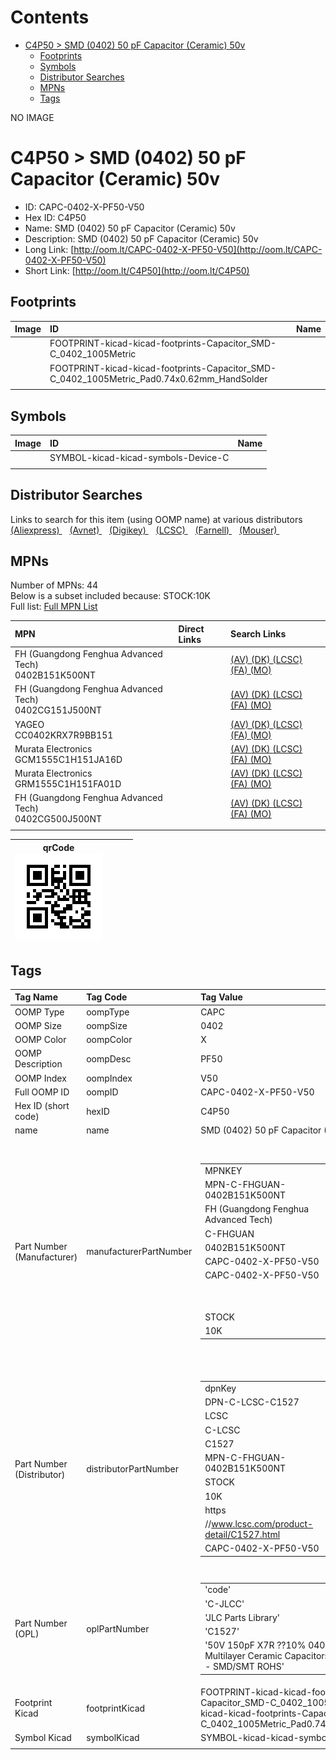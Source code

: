 



Contents
========

* [C4P50 > SMD (0402) 50 pF Capacitor (Ceramic) 50v](#c4p50--smd-0402-50-pf-capacitor-ceramic-50v)
	* [Footprints](#footprints)
	* [Symbols](#symbols)
	* [Distributor Searches](#distributor-searches)
	* [MPNs](#mpns)
	* [Tags](#tags)
  
NO IMAGE  
# C4P50 > SMD (0402) 50 pF Capacitor (Ceramic) 50v

- ID: CAPC-0402-X-PF50-V50
- Hex ID: C4P50
- Name: SMD (0402) 50 pF Capacitor (Ceramic) 50v
- Description: SMD (0402) 50 pF Capacitor (Ceramic) 50v
- Long Link: [http://oom.lt/CAPC-0402-X-PF50-V50](http://oom.lt/CAPC-0402-X-PF50-V50)
- Short Link: [http://oom.lt/C4P50](http://oom.lt/C4P50)

## Footprints
  

|Image|ID|Name|
| :--- | :--- | :--- |
||FOOTPRINT-kicad-kicad-footprints-Capacitor_SMD-C_0402_1005Metric||
||FOOTPRINT-kicad-kicad-footprints-Capacitor_SMD-C_0402_1005Metric_Pad0.74x0.62mm_HandSolder||
||||

## Symbols
  

|Image|ID|Name|
| :--- | :--- | :--- |
|![]()|SYMBOL-kicad-kicad-symbols-Device-C||
||||

## Distributor Searches
  
Links to search for this item (using OOMP name) at various distributors  
[(Aliexpress) ](https://www.aliexpress.com/wholesale?SearchText=1117SMD+0402+50+pF+Capacitor+Ceramic+50v)&nbsp;&nbsp;&nbsp;[(Avnet) ](https://www.avnet.com/shop/us/search/SMD+0402+50+pF+Capacitor+Ceramic+50v)&nbsp;&nbsp;&nbsp;[(Digikey) ](https://www.digikey.co.uk/en/products/result?s=SMD+0402+50+pF+Capacitor+Ceramic+50v)&nbsp;&nbsp;&nbsp;[(LCSC) ](https://www.lcsc.com/search?q=SMD+0402+50+pF+Capacitor+Ceramic+50v)&nbsp;&nbsp;&nbsp;[(Farnell) ](https://uk.farnell.com/search?st=SMD+0402+50+pF+Capacitor+Ceramic+50v)&nbsp;&nbsp;&nbsp;[(Mouser) ](https://www.mouser.com/c/?q=SMD+0402+50+pF+Capacitor+Ceramic+50v)&nbsp;&nbsp;&nbsp;
## MPNs
  
Number of MPNs: 44<br>Below is a subset included because: STOCK:10K <br>Full list: [Full MPN List](MPNLIST.md)  

|MPN|Direct Links|Search Links|
| :--- | :--- | :--- |
|FH (Guangdong Fenghua Advanced Tech)<br>0402B151K500NT||[(AV) ](https://www.avnet.com/shop/us/search/0402B151K500NT)[(DK) ](https://www.digikey.co.uk/products/en?keywords=0402B151K500NT)[(LCSC) ](https://www.lcsc.com/search?q=0402B151K500NT)[(FA) ](https://uk.farnell.com/search?st=0402B151K500NT)[(MO) ](https://www.mouser.com/c/?q=0402B151K500NT)|
|FH (Guangdong Fenghua Advanced Tech)<br>0402CG151J500NT||[(AV) ](https://www.avnet.com/shop/us/search/0402CG151J500NT)[(DK) ](https://www.digikey.co.uk/products/en?keywords=0402CG151J500NT)[(LCSC) ](https://www.lcsc.com/search?q=0402CG151J500NT)[(FA) ](https://uk.farnell.com/search?st=0402CG151J500NT)[(MO) ](https://www.mouser.com/c/?q=0402CG151J500NT)|
|YAGEO<br>CC0402KRX7R9BB151||[(AV) ](https://www.avnet.com/shop/us/search/CC0402KRX7R9BB151)[(DK) ](https://www.digikey.co.uk/products/en?keywords=CC0402KRX7R9BB151)[(LCSC) ](https://www.lcsc.com/search?q=CC0402KRX7R9BB151)[(FA) ](https://uk.farnell.com/search?st=CC0402KRX7R9BB151)[(MO) ](https://www.mouser.com/c/?q=CC0402KRX7R9BB151)|
|Murata Electronics<br>GCM1555C1H151JA16D||[(AV) ](https://www.avnet.com/shop/us/search/GCM1555C1H151JA16D)[(DK) ](https://www.digikey.co.uk/products/en?keywords=GCM1555C1H151JA16D)[(LCSC) ](https://www.lcsc.com/search?q=GCM1555C1H151JA16D)[(FA) ](https://uk.farnell.com/search?st=GCM1555C1H151JA16D)[(MO) ](https://www.mouser.com/c/?q=GCM1555C1H151JA16D)|
|Murata Electronics<br>GRM1555C1H151FA01D||[(AV) ](https://www.avnet.com/shop/us/search/GRM1555C1H151FA01D)[(DK) ](https://www.digikey.co.uk/products/en?keywords=GRM1555C1H151FA01D)[(LCSC) ](https://www.lcsc.com/search?q=GRM1555C1H151FA01D)[(FA) ](https://uk.farnell.com/search?st=GRM1555C1H151FA01D)[(MO) ](https://www.mouser.com/c/?q=GRM1555C1H151FA01D)|
|FH (Guangdong Fenghua Advanced Tech)<br>0402CG500J500NT||[(AV) ](https://www.avnet.com/shop/us/search/0402CG500J500NT)[(DK) ](https://www.digikey.co.uk/products/en?keywords=0402CG500J500NT)[(LCSC) ](https://www.lcsc.com/search?q=0402CG500J500NT)[(FA) ](https://uk.farnell.com/search?st=0402CG500J500NT)[(MO) ](https://www.mouser.com/c/?q=0402CG500J500NT)|
||||
  

|qrCode<br>[![](https://raw.githubusercontent.com/oomlout/oomlout_OOMP_parts_V2/main/CAPC/0402/X/PF50/V50/qrCode_140.png)](https://github.com/oomlout/oomlout_OOMP_parts_V2/tree/main/CAPC/0402/X/PF50/V50/qrCode.png)||||
| :---: | :---: | :---: | :---: |

## Tags
  

|Tag Name|Tag Code|Tag Value|
| :--- | :--- | :--- |
|OOMP Type|oompType|CAPC|
|OOMP Size|oompSize|0402|
|OOMP Color|oompColor|X|
|OOMP Description|oompDesc|PF50|
|OOMP Index|oompIndex|V50|
|Full OOMP ID|oompID|CAPC-0402-X-PF50-V50|
|Hex ID (short code)|hexID|C4P50|
|name|name|SMD (0402) 50 pF Capacitor (Ceramic) 50v|
|Part Number (Manufacturer)|manufacturerPartNumber|<table><tr><td>MPNKEY</td></tr><tr><td> MPN-C-FHGUAN-0402B151K500NT</td><td> MANUFACTURER</td></tr><tr><td> FH (Guangdong Fenghua Advanced Tech)</td><td> MANUCODE</td></tr><tr><td> C-FHGUAN</td><td> MPN</td></tr><tr><td> 0402B151K500NT</td><td> OOMPIDPARTIAL</td></tr><tr><td> CAPC-0402-X-PF50-V50</td><td> OOMPID</td></tr><tr><td> CAPC-0402-X-PF50-V50</td><td> LINK</td></tr><tr><td> </td><td> DESCRIPTION</td></tr><tr><td> </td><td> TAGS</td></tr><tr><td> STOCK</td></tr><tr><td>10K</td></tr></table></td><td> <table><tr><td>MPNKEY</td></tr><tr><td> MPN-C-FHGUAN-0402CG151J500NT</td><td> MANUFACTURER</td></tr><tr><td> FH (Guangdong Fenghua Advanced Tech)</td><td> MANUCODE</td></tr><tr><td> C-FHGUAN</td><td> MPN</td></tr><tr><td> 0402CG151J500NT</td><td> OOMPIDPARTIAL</td></tr><tr><td> CAPC-0402-X-PF50-V50</td><td> OOMPID</td></tr><tr><td> CAPC-0402-X-PF50-V50</td><td> LINK</td></tr><tr><td> </td><td> DESCRIPTION</td></tr><tr><td> </td><td> TAGS</td></tr><tr><td> STOCK</td></tr><tr><td>10K</td></tr></table></td><td> <table><tr><td>MPNKEY</td></tr><tr><td> MPN-C-MURATA-GRM1555C1H151JA01D</td><td> MANUFACTURER</td></tr><tr><td> Murata Electronics</td><td> MANUCODE</td></tr><tr><td> C-MURATA</td><td> MPN</td></tr><tr><td> GRM1555C1H151JA01D</td><td> OOMPIDPARTIAL</td></tr><tr><td> CAPC-0402-X-PF50-V50</td><td> OOMPID</td></tr><tr><td> CAPC-0402-X-PF50-V50</td><td> LINK</td></tr><tr><td> </td><td> DESCRIPTION</td></tr><tr><td> </td><td> TAGS</td></tr><tr><td> STOCK</td></tr><tr><td>1K</td></tr></table></td><td> <table><tr><td>MPNKEY</td></tr><tr><td> MPN-C-TAIYOY-UMK105CH151JV-F</td><td> MANUFACTURER</td></tr><tr><td> Taiyo Yuden</td><td> MANUCODE</td></tr><tr><td> C-TAIYOY</td><td> MPN</td></tr><tr><td> UMK105CH151JV-F</td><td> OOMPIDPARTIAL</td></tr><tr><td> CAPC-0402-X-PF50-V50</td><td> OOMPID</td></tr><tr><td> CAPC-0402-X-PF50-V50</td><td> LINK</td></tr><tr><td> </td><td> DESCRIPTION</td></tr><tr><td> </td><td> TAGS</td></tr><tr><td> </td></tr></table></td><td> <table><tr><td>MPNKEY</td></tr><tr><td> MPN-C-YAGEO-CC0402JRNPO9BN151</td><td> MANUFACTURER</td></tr><tr><td> YAGEO</td><td> MANUCODE</td></tr><tr><td> C-YAGEO</td><td> MPN</td></tr><tr><td> CC0402JRNPO9BN151</td><td> OOMPIDPARTIAL</td></tr><tr><td> CAPC-0402-X-PF50-V50</td><td> OOMPID</td></tr><tr><td> CAPC-0402-X-PF50-V50</td><td> LINK</td></tr><tr><td> </td><td> DESCRIPTION</td></tr><tr><td> </td><td> TAGS</td></tr><tr><td> STOCK</td></tr><tr><td>1K</td></tr></table></td><td> <table><tr><td>MPNKEY</td></tr><tr><td> MPN-C-YAGEO-CC0402KRX7R9BB151</td><td> MANUFACTURER</td></tr><tr><td> YAGEO</td><td> MANUCODE</td></tr><tr><td> C-YAGEO</td><td> MPN</td></tr><tr><td> CC0402KRX7R9BB151</td><td> OOMPIDPARTIAL</td></tr><tr><td> CAPC-0402-X-PF50-V50</td><td> OOMPID</td></tr><tr><td> CAPC-0402-X-PF50-V50</td><td> LINK</td></tr><tr><td> </td><td> DESCRIPTION</td></tr><tr><td> </td><td> TAGS</td></tr><tr><td> STOCK</td></tr><tr><td>10K</td></tr></table></td><td> <table><tr><td>MPNKEY</td></tr><tr><td> MPN-C-EYANGS-C0402X7R151K500NTB</td><td> MANUFACTURER</td></tr><tr><td> EYANG(Shenzhen Eyang Tech Development)</td><td> MANUCODE</td></tr><tr><td> C-EYANGS</td><td> MPN</td></tr><tr><td> C0402X7R151K500NTB</td><td> OOMPIDPARTIAL</td></tr><tr><td> CAPC-0402-X-PF50-V50</td><td> OOMPID</td></tr><tr><td> CAPC-0402-X-PF50-V50</td><td> LINK</td></tr><tr><td> </td><td> DESCRIPTION</td></tr><tr><td> </td><td> TAGS</td></tr><tr><td> STOCK</td></tr><tr><td>1K</td></tr></table></td><td> <table><tr><td>MPNKEY</td></tr><tr><td> MPN-C-MURATA-GCM1555C1H151JA16D</td><td> MANUFACTURER</td></tr><tr><td> Murata Electronics</td><td> MANUCODE</td></tr><tr><td> C-MURATA</td><td> MPN</td></tr><tr><td> GCM1555C1H151JA16D</td><td> OOMPIDPARTIAL</td></tr><tr><td> CAPC-0402-X-PF50-V50</td><td> OOMPID</td></tr><tr><td> CAPC-0402-X-PF50-V50</td><td> LINK</td></tr><tr><td> </td><td> DESCRIPTION</td></tr><tr><td> </td><td> TAGS</td></tr><tr><td> STOCK</td></tr><tr><td>10K</td></tr></table></td><td> <table><tr><td>MPNKEY</td></tr><tr><td> MPN-C-EYANGS-C0402C0G151J500NTB</td><td> MANUFACTURER</td></tr><tr><td> EYANG(Shenzhen Eyang Tech Development)</td><td> MANUCODE</td></tr><tr><td> C-EYANGS</td><td> MPN</td></tr><tr><td> C0402C0G151J500NTB</td><td> OOMPIDPARTIAL</td></tr><tr><td> CAPC-0402-X-PF50-V50</td><td> OOMPID</td></tr><tr><td> CAPC-0402-X-PF50-V50</td><td> LINK</td></tr><tr><td> </td><td> DESCRIPTION</td></tr><tr><td> </td><td> TAGS</td></tr><tr><td> STOCK</td></tr><tr><td>1K</td></tr></table></td><td> <table><tr><td>MPNKEY</td></tr><tr><td> MPN-C-DARFON-C1005NP0151JGTS</td><td> MANUFACTURER</td></tr><tr><td> Darfon Elec</td><td> MANUCODE</td></tr><tr><td> C-DARFON</td><td> MPN</td></tr><tr><td> C1005NP0151JGTS</td><td> OOMPIDPARTIAL</td></tr><tr><td> CAPC-0402-X-PF50-V50</td><td> OOMPID</td></tr><tr><td> CAPC-0402-X-PF50-V50</td><td> LINK</td></tr><tr><td> </td><td> DESCRIPTION</td></tr><tr><td> </td><td> TAGS</td></tr><tr><td> STOCK</td></tr><tr><td>1K</td></tr></table></td><td> <table><tr><td>MPNKEY</td></tr><tr><td> MPN-C-DARFON-C1005X7R151KGTS</td><td> MANUFACTURER</td></tr><tr><td> Darfon Elec</td><td> MANUCODE</td></tr><tr><td> C-DARFON</td><td> MPN</td></tr><tr><td> C1005X7R151KGTS</td><td> OOMPIDPARTIAL</td></tr><tr><td> CAPC-0402-X-PF50-V50</td><td> OOMPID</td></tr><tr><td> CAPC-0402-X-PF50-V50</td><td> LINK</td></tr><tr><td> </td><td> DESCRIPTION</td></tr><tr><td> </td><td> TAGS</td></tr><tr><td> STOCK</td></tr><tr><td>1K</td></tr></table></td><td> <table><tr><td>MPNKEY</td></tr><tr><td> MPN-C-WALSIN-0402B151K500CT</td><td> MANUFACTURER</td></tr><tr><td> Walsin Tech Corp</td><td> MANUCODE</td></tr><tr><td> C-WALSIN</td><td> MPN</td></tr><tr><td> 0402B151K500CT</td><td> OOMPIDPARTIAL</td></tr><tr><td> CAPC-0402-X-PF50-V50</td><td> OOMPID</td></tr><tr><td> CAPC-0402-X-PF50-V50</td><td> LINK</td></tr><tr><td> </td><td> DESCRIPTION</td></tr><tr><td> </td><td> TAGS</td></tr><tr><td> </td></tr></table></td><td> <table><tr><td>MPNKEY</td></tr><tr><td> MPN-C-MURATA-GRM1555C1H151GA01D</td><td> MANUFACTURER</td></tr><tr><td> Murata Electronics</td><td> MANUCODE</td></tr><tr><td> C-MURATA</td><td> MPN</td></tr><tr><td> GRM1555C1H151GA01D</td><td> OOMPIDPARTIAL</td></tr><tr><td> CAPC-0402-X-PF50-V50</td><td> OOMPID</td></tr><tr><td> CAPC-0402-X-PF50-V50</td><td> LINK</td></tr><tr><td> </td><td> DESCRIPTION</td></tr><tr><td> </td><td> TAGS</td></tr><tr><td> </td></tr></table></td><td> <table><tr><td>MPNKEY</td></tr><tr><td> MPN-C-MURATA-GRM1555C1H151FA01D</td><td> MANUFACTURER</td></tr><tr><td> Murata Electronics</td><td> MANUCODE</td></tr><tr><td> C-MURATA</td><td> MPN</td></tr><tr><td> GRM1555C1H151FA01D</td><td> OOMPIDPARTIAL</td></tr><tr><td> CAPC-0402-X-PF50-V50</td><td> OOMPID</td></tr><tr><td> CAPC-0402-X-PF50-V50</td><td> LINK</td></tr><tr><td> </td><td> DESCRIPTION</td></tr><tr><td> </td><td> TAGS</td></tr><tr><td> STOCK</td></tr><tr><td>10K</td></tr></table></td><td> <table><tr><td>MPNKEY</td></tr><tr><td> MPN-C-WALSIN-0402B151M500CT</td><td> MANUFACTURER</td></tr><tr><td> Walsin Tech Corp</td><td> MANUCODE</td></tr><tr><td> C-WALSIN</td><td> MPN</td></tr><tr><td> 0402B151M500CT</td><td> OOMPIDPARTIAL</td></tr><tr><td> CAPC-0402-X-PF50-V50</td><td> OOMPID</td></tr><tr><td> CAPC-0402-X-PF50-V50</td><td> LINK</td></tr><tr><td> </td><td> DESCRIPTION</td></tr><tr><td> </td><td> TAGS</td></tr><tr><td> </td></tr></table></td><td> <table><tr><td>MPNKEY</td></tr><tr><td> MPN-C-WALSIN-0402N151K500CT</td><td> MANUFACTURER</td></tr><tr><td> Walsin Tech Corp</td><td> MANUCODE</td></tr><tr><td> C-WALSIN</td><td> MPN</td></tr><tr><td> 0402N151K500CT</td><td> OOMPIDPARTIAL</td></tr><tr><td> CAPC-0402-X-PF50-V50</td><td> OOMPID</td></tr><tr><td> CAPC-0402-X-PF50-V50</td><td> LINK</td></tr><tr><td> </td><td> DESCRIPTION</td></tr><tr><td> </td><td> TAGS</td></tr><tr><td> STOCK</td></tr><tr><td>1K</td></tr></table></td><td> <table><tr><td>MPNKEY</td></tr><tr><td> MPN-C-WALSIN-0402N151J500CT</td><td> MANUFACTURER</td></tr><tr><td> Walsin Tech Corp</td><td> MANUCODE</td></tr><tr><td> C-WALSIN</td><td> MPN</td></tr><tr><td> 0402N151J500CT</td><td> OOMPIDPARTIAL</td></tr><tr><td> CAPC-0402-X-PF50-V50</td><td> OOMPID</td></tr><tr><td> CAPC-0402-X-PF50-V50</td><td> LINK</td></tr><tr><td> </td><td> DESCRIPTION</td></tr><tr><td> </td><td> TAGS</td></tr><tr><td> STOCK</td></tr><tr><td>1K</td></tr></table></td><td> <table><tr><td>MPNKEY</td></tr><tr><td> MPN-C-DARFON-C1005X7R151MGTS</td><td> MANUFACTURER</td></tr><tr><td> Darfon Elec</td><td> MANUCODE</td></tr><tr><td> C-DARFON</td><td> MPN</td></tr><tr><td> C1005X7R151MGTS</td><td> OOMPIDPARTIAL</td></tr><tr><td> CAPC-0402-X-PF50-V50</td><td> OOMPID</td></tr><tr><td> CAPC-0402-X-PF50-V50</td><td> LINK</td></tr><tr><td> </td><td> DESCRIPTION</td></tr><tr><td> </td><td> TAGS</td></tr><tr><td> </td></tr></table></td><td> <table><tr><td>MPNKEY</td></tr><tr><td> MPN-C-DARFON-C1005NP0151KGTS</td><td> MANUFACTURER</td></tr><tr><td> Darfon Elec</td><td> MANUCODE</td></tr><tr><td> C-DARFON</td><td> MPN</td></tr><tr><td> C1005NP0151KGTS</td><td> OOMPIDPARTIAL</td></tr><tr><td> CAPC-0402-X-PF50-V50</td><td> OOMPID</td></tr><tr><td> CAPC-0402-X-PF50-V50</td><td> LINK</td></tr><tr><td> </td><td> DESCRIPTION</td></tr><tr><td> </td><td> TAGS</td></tr><tr><td> STOCK</td></tr><tr><td>1K</td></tr></table></td><td> <table><tr><td>MPNKEY</td></tr><tr><td> MPN-C-PSAPRO-FN15N151J500PNG</td><td> MANUFACTURER</td></tr><tr><td> PSA(Prosperity Dielectrics)</td><td> MANUCODE</td></tr><tr><td> C-PSAPRO</td><td> MPN</td></tr><tr><td> FN15N151J500PNG</td><td> OOMPIDPARTIAL</td></tr><tr><td> CAPC-0402-X-PF50-V50</td><td> OOMPID</td></tr><tr><td> CAPC-0402-X-PF50-V50</td><td> LINK</td></tr><tr><td> </td><td> DESCRIPTION</td></tr><tr><td> </td><td> TAGS</td></tr><tr><td> STOCK</td></tr><tr><td>1K</td></tr></table></td><td> <table><tr><td>MPNKEY</td></tr><tr><td> MPN-C-PSAPRO-FN15X151K500PNG</td><td> MANUFACTURER</td></tr><tr><td> PSA(Prosperity Dielectrics)</td><td> MANUCODE</td></tr><tr><td> C-PSAPRO</td><td> MPN</td></tr><tr><td> FN15X151K500PNG</td><td> OOMPIDPARTIAL</td></tr><tr><td> CAPC-0402-X-PF50-V50</td><td> OOMPID</td></tr><tr><td> CAPC-0402-X-PF50-V50</td><td> LINK</td></tr><tr><td> </td><td> DESCRIPTION</td></tr><tr><td> </td><td> TAGS</td></tr><tr><td> STOCK</td></tr><tr><td>1K</td></tr></table></td><td> <table><tr><td>MPNKEY</td></tr><tr><td> MPN-C-TAIYOY-UMK105CG151JVHF</td><td> MANUFACTURER</td></tr><tr><td> Taiyo Yuden</td><td> MANUCODE</td></tr><tr><td> C-TAIYOY</td><td> MPN</td></tr><tr><td> UMK105CG151JVHF</td><td> OOMPIDPARTIAL</td></tr><tr><td> CAPC-0402-X-PF50-V50</td><td> OOMPID</td></tr><tr><td> CAPC-0402-X-PF50-V50</td><td> LINK</td></tr><tr><td> </td><td> DESCRIPTION</td></tr><tr><td> </td><td> TAGS</td></tr><tr><td> </td></tr></table></td><td> <table><tr><td>MPNKEY</td></tr><tr><td> MPN-C-WALSIN-0402N500J500CT</td><td> MANUFACTURER</td></tr><tr><td> Walsin Tech Corp</td><td> MANUCODE</td></tr><tr><td> C-WALSIN</td><td> MPN</td></tr><tr><td> 0402N500J500CT</td><td> OOMPIDPARTIAL</td></tr><tr><td> CAPC-0402-X-PF50-V50</td><td> OOMPID</td></tr><tr><td> CAPC-0402-X-PF50-V50</td><td> LINK</td></tr><tr><td> </td><td> DESCRIPTION</td></tr><tr><td> </td><td> TAGS</td></tr><tr><td> STOCK</td></tr><tr><td>1K</td></tr></table></td><td> <table><tr><td>MPNKEY</td></tr><tr><td> MPN-C-CCTC-TCC0402X7R151K500AT</td><td> MANUFACTURER</td></tr><tr><td> CCTC</td><td> MANUCODE</td></tr><tr><td> C-CCTC</td><td> MPN</td></tr><tr><td> TCC0402X7R151K500AT</td><td> OOMPIDPARTIAL</td></tr><tr><td> CAPC-0402-X-PF50-V50</td><td> OOMPID</td></tr><tr><td> CAPC-0402-X-PF50-V50</td><td> LINK</td></tr><tr><td> </td><td> DESCRIPTION</td></tr><tr><td> </td><td> TAGS</td></tr><tr><td> </td></tr></table></td><td> <table><tr><td>MPNKEY</td></tr><tr><td> MPN-C-SAMSUN-CL05C151JB51PNC</td><td> MANUFACTURER</td></tr><tr><td> Samsung Electro-Mechanics</td><td> MANUCODE</td></tr><tr><td> C-SAMSUN</td><td> MPN</td></tr><tr><td> CL05C151JB51PNC</td><td> OOMPIDPARTIAL</td></tr><tr><td> CAPC-0402-X-PF50-V50</td><td> OOMPID</td></tr><tr><td> CAPC-0402-X-PF50-V50</td><td> LINK</td></tr><tr><td> </td><td> DESCRIPTION</td></tr><tr><td> </td><td> TAGS</td></tr><tr><td> STOCK</td></tr><tr><td>1K</td></tr></table></td><td> <table><tr><td>MPNKEY</td></tr><tr><td> MPN-C-FHGUAN-0402CG500J500NT</td><td> MANUFACTURER</td></tr><tr><td> FH (Guangdong Fenghua Advanced Tech)</td><td> MANUCODE</td></tr><tr><td> C-FHGUAN</td><td> MPN</td></tr><tr><td> 0402CG500J500NT</td><td> OOMPIDPARTIAL</td></tr><tr><td> CAPC-0402-X-PF50-V50</td><td> OOMPID</td></tr><tr><td> CAPC-0402-X-PF50-V50</td><td> LINK</td></tr><tr><td> </td><td> DESCRIPTION</td></tr><tr><td> </td><td> TAGS</td></tr><tr><td> STOCK</td></tr><tr><td>10K</td></tr></table></td><td> <table><tr><td>MPNKEY</td></tr><tr><td> MPN-C-YAGEO-CC0402GRNPO9BN151</td><td> MANUFACTURER</td></tr><tr><td> YAGEO</td><td> MANUCODE</td></tr><tr><td> C-YAGEO</td><td> MPN</td></tr><tr><td> CC0402GRNPO9BN151</td><td> OOMPIDPARTIAL</td></tr><tr><td> CAPC-0402-X-PF50-V50</td><td> OOMPID</td></tr><tr><td> CAPC-0402-X-PF50-V50</td><td> LINK</td></tr><tr><td> </td><td> DESCRIPTION</td></tr><tr><td> </td><td> TAGS</td></tr><tr><td> STOCK</td></tr><tr><td>1K</td></tr></table></td><td> <table><tr><td>MPNKEY</td></tr><tr><td> MPN-C-YAGEO-CC0402JRX7R9BB151</td><td> MANUFACTURER</td></tr><tr><td> YAGEO</td><td> MANUCODE</td></tr><tr><td> C-YAGEO</td><td> MPN</td></tr><tr><td> CC0402JRX7R9BB151</td><td> OOMPIDPARTIAL</td></tr><tr><td> CAPC-0402-X-PF50-V50</td><td> OOMPID</td></tr><tr><td> CAPC-0402-X-PF50-V50</td><td> LINK</td></tr><tr><td> </td><td> DESCRIPTION</td></tr><tr><td> </td><td> TAGS</td></tr><tr><td> STOCK</td></tr><tr><td>1K</td></tr></table></td><td> <table><tr><td>MPNKEY</td></tr><tr><td> MPN-C-KYOCER-04025C151KAT2A</td><td> MANUFACTURER</td></tr><tr><td> Kyocera AVX</td><td> MANUCODE</td></tr><tr><td> C-KYOCER</td><td> MPN</td></tr><tr><td> 04025C151KAT2A</td><td> OOMPIDPARTIAL</td></tr><tr><td> CAPC-0402-X-PF50-V50</td><td> OOMPID</td></tr><tr><td> CAPC-0402-X-PF50-V50</td><td> LINK</td></tr><tr><td> </td><td> DESCRIPTION</td></tr><tr><td> </td><td> TAGS</td></tr><tr><td> </td></tr></table></td><td> <table><tr><td>MPNKEY</td></tr><tr><td> MPN-C-KEMET-C0402C151J5GAC7867</td><td> MANUFACTURER</td></tr><tr><td> KEMET</td><td> MANUCODE</td></tr><tr><td> C-KEMET</td><td> MPN</td></tr><tr><td> C0402C151J5GAC7867</td><td> OOMPIDPARTIAL</td></tr><tr><td> CAPC-0402-X-PF50-V50</td><td> OOMPID</td></tr><tr><td> CAPC-0402-X-PF50-V50</td><td> LINK</td></tr><tr><td> </td><td> DESCRIPTION</td></tr><tr><td> </td><td> TAGS</td></tr><tr><td> </td></tr></table></td><td> <table><tr><td>MPNKEY</td></tr><tr><td> MPN-C-VIIYON-V151J0402C0G500NBT</td><td> MANUFACTURER</td></tr><tr><td> VIIYONG</td><td> MANUCODE</td></tr><tr><td> C-VIIYON</td><td> MPN</td></tr><tr><td> V151J0402C0G500NBT</td><td> OOMPIDPARTIAL</td></tr><tr><td> CAPC-0402-X-PF50-V50</td><td> OOMPID</td></tr><tr><td> CAPC-0402-X-PF50-V50</td><td> LINK</td></tr><tr><td> </td><td> DESCRIPTION</td></tr><tr><td> </td><td> TAGS</td></tr><tr><td> STOCK</td></tr><tr><td>1K</td></tr></table></td><td> <table><tr><td>MPNKEY</td></tr><tr><td> MPN-C-YAGEO-AC0402JRNPO9BN151</td><td> MANUFACTURER</td></tr><tr><td> YAGEO</td><td> MANUCODE</td></tr><tr><td> C-YAGEO</td><td> MPN</td></tr><tr><td> AC0402JRNPO9BN151</td><td> OOMPIDPARTIAL</td></tr><tr><td> CAPC-0402-X-PF50-V50</td><td> OOMPID</td></tr><tr><td> CAPC-0402-X-PF50-V50</td><td> LINK</td></tr><tr><td> </td><td> DESCRIPTION</td></tr><tr><td> </td><td> TAGS</td></tr><tr><td> STOCK</td></tr><tr><td>1K</td></tr></table></td><td> <table><tr><td>MPNKEY</td></tr><tr><td> MPN-C-EYANGS-C0402C0G151K500NTB</td><td> MANUFACTURER</td></tr><tr><td> EYANG(Shenzhen Eyang Tech Development)</td><td> MANUCODE</td></tr><tr><td> C-EYANGS</td><td> MPN</td></tr><tr><td> C0402C0G151K500NTB</td><td> OOMPIDPARTIAL</td></tr><tr><td> CAPC-0402-X-PF50-V50</td><td> OOMPID</td></tr><tr><td> CAPC-0402-X-PF50-V50</td><td> LINK</td></tr><tr><td> </td><td> DESCRIPTION</td></tr><tr><td> </td><td> TAGS</td></tr><tr><td> </td></tr></table></td><td> <table><tr><td>MPNKEY</td></tr><tr><td> MPN-C-VISHAY-VJ0402A151JLAAJ32</td><td> MANUFACTURER</td></tr><tr><td> Vishay Intertech</td><td> MANUCODE</td></tr><tr><td> C-VISHAY</td><td> MPN</td></tr><tr><td> VJ0402A151JLAAJ32</td><td> OOMPIDPARTIAL</td></tr><tr><td> CAPC-0402-X-PF50-V50</td><td> OOMPID</td></tr><tr><td> CAPC-0402-X-PF50-V50</td><td> LINK</td></tr><tr><td> </td><td> DESCRIPTION</td></tr><tr><td> </td><td> TAGS</td></tr><tr><td> </td></tr></table></td><td> <table><tr><td>MPNKEY</td></tr><tr><td> MPN-C-VISHAY-VJ0402A151KLAAJ32</td><td> MANUFACTURER</td></tr><tr><td> Vishay Intertech</td><td> MANUCODE</td></tr><tr><td> C-VISHAY</td><td> MPN</td></tr><tr><td> VJ0402A151KLAAJ32</td><td> OOMPIDPARTIAL</td></tr><tr><td> CAPC-0402-X-PF50-V50</td><td> OOMPID</td></tr><tr><td> CAPC-0402-X-PF50-V50</td><td> LINK</td></tr><tr><td> </td><td> DESCRIPTION</td></tr><tr><td> </td><td> TAGS</td></tr><tr><td> </td></tr></table></td><td> <table><tr><td>MPNKEY</td></tr><tr><td> MPN-C-VISHAY-VJ0402Y151MLAAJ32</td><td> MANUFACTURER</td></tr><tr><td> Vishay Intertech</td><td> MANUCODE</td></tr><tr><td> C-VISHAY</td><td> MPN</td></tr><tr><td> VJ0402Y151MLAAJ32</td><td> OOMPIDPARTIAL</td></tr><tr><td> CAPC-0402-X-PF50-V50</td><td> OOMPID</td></tr><tr><td> CAPC-0402-X-PF50-V50</td><td> LINK</td></tr><tr><td> </td><td> DESCRIPTION</td></tr><tr><td> </td><td> TAGS</td></tr><tr><td> </td></tr></table></td><td> <table><tr><td>MPNKEY</td></tr><tr><td> MPN-C-VISHAY-VJ0402Y151KLAAJ32</td><td> MANUFACTURER</td></tr><tr><td> Vishay Intertech</td><td> MANUCODE</td></tr><tr><td> C-VISHAY</td><td> MPN</td></tr><tr><td> VJ0402Y151KLAAJ32</td><td> OOMPIDPARTIAL</td></tr><tr><td> CAPC-0402-X-PF50-V50</td><td> OOMPID</td></tr><tr><td> CAPC-0402-X-PF50-V50</td><td> LINK</td></tr><tr><td> </td><td> DESCRIPTION</td></tr><tr><td> </td><td> TAGS</td></tr><tr><td> </td></tr></table></td><td> <table><tr><td>MPNKEY</td></tr><tr><td> MPN-C-VISHAY-VJ0402Y151JLAAJ32</td><td> MANUFACTURER</td></tr><tr><td> Vishay Intertech</td><td> MANUCODE</td></tr><tr><td> C-VISHAY</td><td> MPN</td></tr><tr><td> VJ0402Y151JLAAJ32</td><td> OOMPIDPARTIAL</td></tr><tr><td> CAPC-0402-X-PF50-V50</td><td> OOMPID</td></tr><tr><td> CAPC-0402-X-PF50-V50</td><td> LINK</td></tr><tr><td> </td><td> DESCRIPTION</td></tr><tr><td> </td><td> TAGS</td></tr><tr><td> </td></tr></table></td><td> <table><tr><td>MPNKEY</td></tr><tr><td> MPN-C-VISHAY-VJ0402A151FLAAJ32</td><td> MANUFACTURER</td></tr><tr><td> Vishay Intertech</td><td> MANUCODE</td></tr><tr><td> C-VISHAY</td><td> MPN</td></tr><tr><td> VJ0402A151FLAAJ32</td><td> OOMPIDPARTIAL</td></tr><tr><td> CAPC-0402-X-PF50-V50</td><td> OOMPID</td></tr><tr><td> CAPC-0402-X-PF50-V50</td><td> LINK</td></tr><tr><td> </td><td> DESCRIPTION</td></tr><tr><td> </td><td> TAGS</td></tr><tr><td> </td></tr></table></td><td> <table><tr><td>MPNKEY</td></tr><tr><td> MPN-C-KEMET-C0402C751K5JAC7867</td><td> MANUFACTURER</td></tr><tr><td> KEMET</td><td> MANUCODE</td></tr><tr><td> C-KEMET</td><td> MPN</td></tr><tr><td> C0402C751K5JAC7867</td><td> OOMPIDPARTIAL</td></tr><tr><td> CAPC-0402-X-PF50-V50</td><td> OOMPID</td></tr><tr><td> CAPC-0402-X-PF50-V50</td><td> LINK</td></tr><tr><td> </td><td> DESCRIPTION</td></tr><tr><td> </td><td> TAGS</td></tr><tr><td> </td></tr></table></td><td> <table><tr><td>MPNKEY</td></tr><tr><td> MPN-C-KEMET-C0402C151F5JAC7867</td><td> MANUFACTURER</td></tr><tr><td> KEMET</td><td> MANUCODE</td></tr><tr><td> C-KEMET</td><td> MPN</td></tr><tr><td> C0402C151F5JAC7867</td><td> OOMPIDPARTIAL</td></tr><tr><td> CAPC-0402-X-PF50-V50</td><td> OOMPID</td></tr><tr><td> CAPC-0402-X-PF50-V50</td><td> LINK</td></tr><tr><td> </td><td> DESCRIPTION</td></tr><tr><td> </td><td> TAGS</td></tr><tr><td> </td></tr></table></td><td> <table><tr><td>MPNKEY</td></tr><tr><td> MPN-C-VISHAY-VJ0402A151JXAAC</td><td> MANUFACTURER</td></tr><tr><td> Vishay Intertech</td><td> MANUCODE</td></tr><tr><td> C-VISHAY</td><td> MPN</td></tr><tr><td> VJ0402A151JXAAC</td><td> OOMPIDPARTIAL</td></tr><tr><td> CAPC-0402-X-PF50-V50</td><td> OOMPID</td></tr><tr><td> CAPC-0402-X-PF50-V50</td><td> LINK</td></tr><tr><td> </td><td> DESCRIPTION</td></tr><tr><td> </td><td> TAGS</td></tr><tr><td> </td></tr></table></td><td> <table><tr><td>MPNKEY</td></tr><tr><td> MPN-C-VISHAY-VJ0402A151JXAAP</td><td> MANUFACTURER</td></tr><tr><td> Vishay Intertech</td><td> MANUCODE</td></tr><tr><td> C-VISHAY</td><td> MPN</td></tr><tr><td> VJ0402A151JXAAP</td><td> OOMPIDPARTIAL</td></tr><tr><td> CAPC-0402-X-PF50-V50</td><td> OOMPID</td></tr><tr><td> CAPC-0402-X-PF50-V50</td><td> LINK</td></tr><tr><td> </td><td> DESCRIPTION</td></tr><tr><td> </td><td> TAGS</td></tr><tr><td> </td></tr></table></td><td> <table><tr><td>MPNKEY</td></tr><tr><td> MPN-C-VISHAY-VJ0402A151GXAAC</td><td> MANUFACTURER</td></tr><tr><td> Vishay Intertech</td><td> MANUCODE</td></tr><tr><td> C-VISHAY</td><td> MPN</td></tr><tr><td> VJ0402A151GXAAC</td><td> OOMPIDPARTIAL</td></tr><tr><td> CAPC-0402-X-PF50-V50</td><td> OOMPID</td></tr><tr><td> CAPC-0402-X-PF50-V50</td><td> LINK</td></tr><tr><td> </td><td> DESCRIPTION</td></tr><tr><td> </td><td> TAGS</td></tr><tr><td> </td></tr></table>|
|Part Number (Distributor)|distributorPartNumber|<table><tr><td>dpnKey</td></tr><tr><td> DPN-C-LCSC-C1527</td><td> DISTRIBUTOR</td></tr><tr><td> LCSC</td><td> DISTRCODE</td></tr><tr><td> C-LCSC</td><td> DPN</td></tr><tr><td> C1527</td><td> MPN</td></tr><tr><td> MPN-C-FHGUAN-0402B151K500NT</td><td> TAGS</td></tr><tr><td> STOCK</td></tr><tr><td>10K</td><td> LINK</td></tr><tr><td> https</td></tr><tr><td>//www.lcsc.com/product-detail/C1527.html</td><td> OOMPID</td></tr><tr><td> CAPC-0402-X-PF50-V50</td></tr></table></td><td> <table><tr><td>dpnKey</td></tr><tr><td> DPN-C-LCSC-C12220</td><td> DISTRIBUTOR</td></tr><tr><td> LCSC</td><td> DISTRCODE</td></tr><tr><td> C-LCSC</td><td> DPN</td></tr><tr><td> C12220</td><td> MPN</td></tr><tr><td> MPN-C-FHGUAN-0402CG151J500NT</td><td> TAGS</td></tr><tr><td> STOCK</td></tr><tr><td>10K</td><td> LINK</td></tr><tr><td> https</td></tr><tr><td>//www.lcsc.com/product-detail/C12220.html</td><td> OOMPID</td></tr><tr><td> CAPC-0402-X-PF50-V50</td></tr></table></td><td> <table><tr><td>dpnKey</td></tr><tr><td> DPN-C-LCSC-C76951</td><td> DISTRIBUTOR</td></tr><tr><td> LCSC</td><td> DISTRCODE</td></tr><tr><td> C-LCSC</td><td> DPN</td></tr><tr><td> C76951</td><td> MPN</td></tr><tr><td> MPN-C-MURATA-GRM1555C1H151JA01D</td><td> TAGS</td></tr><tr><td> STOCK</td></tr><tr><td>1K</td><td> LINK</td></tr><tr><td> https</td></tr><tr><td>//www.lcsc.com/product-detail/C76951.html</td><td> OOMPID</td></tr><tr><td> CAPC-0402-X-PF50-V50</td></tr></table></td><td> <table><tr><td>dpnKey</td></tr><tr><td> DPN-C-LCSC-C92846</td><td> DISTRIBUTOR</td></tr><tr><td> LCSC</td><td> DISTRCODE</td></tr><tr><td> C-LCSC</td><td> DPN</td></tr><tr><td> C92846</td><td> MPN</td></tr><tr><td> MPN-C-TAIYOY-UMK105CH151JV-F</td><td> TAGS</td></tr><tr><td> </td><td> LINK</td></tr><tr><td> https</td></tr><tr><td>//www.lcsc.com/product-detail/C92846.html</td><td> OOMPID</td></tr><tr><td> CAPC-0402-X-PF50-V50</td></tr></table></td><td> <table><tr><td>dpnKey</td></tr><tr><td> DPN-C-LCSC-C106998</td><td> DISTRIBUTOR</td></tr><tr><td> LCSC</td><td> DISTRCODE</td></tr><tr><td> C-LCSC</td><td> DPN</td></tr><tr><td> C106998</td><td> MPN</td></tr><tr><td> MPN-C-YAGEO-CC0402JRNPO9BN151</td><td> TAGS</td></tr><tr><td> STOCK</td></tr><tr><td>1K</td><td> LINK</td></tr><tr><td> https</td></tr><tr><td>//www.lcsc.com/product-detail/C106998.html</td><td> OOMPID</td></tr><tr><td> CAPC-0402-X-PF50-V50</td></tr></table></td><td> <table><tr><td>dpnKey</td></tr><tr><td> DPN-C-LCSC-C113789</td><td> DISTRIBUTOR</td></tr><tr><td> LCSC</td><td> DISTRCODE</td></tr><tr><td> C-LCSC</td><td> DPN</td></tr><tr><td> C113789</td><td> MPN</td></tr><tr><td> MPN-C-YAGEO-CC0402KRX7R9BB151</td><td> TAGS</td></tr><tr><td> STOCK</td></tr><tr><td>10K</td><td> LINK</td></tr><tr><td> https</td></tr><tr><td>//www.lcsc.com/product-detail/C113789.html</td><td> OOMPID</td></tr><tr><td> CAPC-0402-X-PF50-V50</td></tr></table></td><td> <table><tr><td>dpnKey</td></tr><tr><td> DPN-C-LCSC-C115673</td><td> DISTRIBUTOR</td></tr><tr><td> LCSC</td><td> DISTRCODE</td></tr><tr><td> C-LCSC</td><td> DPN</td></tr><tr><td> C115673</td><td> MPN</td></tr><tr><td> MPN-C-EYANGS-C0402X7R151K500NTB</td><td> TAGS</td></tr><tr><td> STOCK</td></tr><tr><td>1K</td><td> LINK</td></tr><tr><td> https</td></tr><tr><td>//www.lcsc.com/product-detail/C115673.html</td><td> OOMPID</td></tr><tr><td> CAPC-0402-X-PF50-V50</td></tr></table></td><td> <table><tr><td>dpnKey</td></tr><tr><td> DPN-C-LCSC-C126497</td><td> DISTRIBUTOR</td></tr><tr><td> LCSC</td><td> DISTRCODE</td></tr><tr><td> C-LCSC</td><td> DPN</td></tr><tr><td> C126497</td><td> MPN</td></tr><tr><td> MPN-C-MURATA-GCM1555C1H151JA16D</td><td> TAGS</td></tr><tr><td> STOCK</td></tr><tr><td>10K</td><td> LINK</td></tr><tr><td> https</td></tr><tr><td>//www.lcsc.com/product-detail/C126497.html</td><td> OOMPID</td></tr><tr><td> CAPC-0402-X-PF50-V50</td></tr></table></td><td> <table><tr><td>dpnKey</td></tr><tr><td> DPN-C-LCSC-C140683</td><td> DISTRIBUTOR</td></tr><tr><td> LCSC</td><td> DISTRCODE</td></tr><tr><td> C-LCSC</td><td> DPN</td></tr><tr><td> C140683</td><td> MPN</td></tr><tr><td> MPN-C-EYANGS-C0402C0G151J500NTB</td><td> TAGS</td></tr><tr><td> STOCK</td></tr><tr><td>1K</td><td> LINK</td></tr><tr><td> https</td></tr><tr><td>//www.lcsc.com/product-detail/C140683.html</td><td> OOMPID</td></tr><tr><td> CAPC-0402-X-PF50-V50</td></tr></table></td><td> <table><tr><td>dpnKey</td></tr><tr><td> DPN-C-LCSC-C147479</td><td> DISTRIBUTOR</td></tr><tr><td> LCSC</td><td> DISTRCODE</td></tr><tr><td> C-LCSC</td><td> DPN</td></tr><tr><td> C147479</td><td> MPN</td></tr><tr><td> MPN-C-DARFON-C1005NP0151JGTS</td><td> TAGS</td></tr><tr><td> STOCK</td></tr><tr><td>1K</td><td> LINK</td></tr><tr><td> https</td></tr><tr><td>//www.lcsc.com/product-detail/C147479.html</td><td> OOMPID</td></tr><tr><td> CAPC-0402-X-PF50-V50</td></tr></table></td><td> <table><tr><td>dpnKey</td></tr><tr><td> DPN-C-LCSC-C147505</td><td> DISTRIBUTOR</td></tr><tr><td> LCSC</td><td> DISTRCODE</td></tr><tr><td> C-LCSC</td><td> DPN</td></tr><tr><td> C147505</td><td> MPN</td></tr><tr><td> MPN-C-DARFON-C1005X7R151KGTS</td><td> TAGS</td></tr><tr><td> STOCK</td></tr><tr><td>1K</td><td> LINK</td></tr><tr><td> https</td></tr><tr><td>//www.lcsc.com/product-detail/C147505.html</td><td> OOMPID</td></tr><tr><td> CAPC-0402-X-PF50-V50</td></tr></table></td><td> <table><tr><td>dpnKey</td></tr><tr><td> DPN-C-LCSC-C152811</td><td> DISTRIBUTOR</td></tr><tr><td> LCSC</td><td> DISTRCODE</td></tr><tr><td> C-LCSC</td><td> DPN</td></tr><tr><td> C152811</td><td> MPN</td></tr><tr><td> MPN-C-WALSIN-0402B151K500CT</td><td> TAGS</td></tr><tr><td> </td><td> LINK</td></tr><tr><td> https</td></tr><tr><td>//www.lcsc.com/product-detail/C152811.html</td><td> OOMPID</td></tr><tr><td> CAPC-0402-X-PF50-V50</td></tr></table></td><td> <table><tr><td>dpnKey</td></tr><tr><td> DPN-C-LCSC-C161532</td><td> DISTRIBUTOR</td></tr><tr><td> LCSC</td><td> DISTRCODE</td></tr><tr><td> C-LCSC</td><td> DPN</td></tr><tr><td> C161532</td><td> MPN</td></tr><tr><td> MPN-C-MURATA-GRM1555C1H151GA01D</td><td> TAGS</td></tr><tr><td> </td><td> LINK</td></tr><tr><td> https</td></tr><tr><td>//www.lcsc.com/product-detail/C161532.html</td><td> OOMPID</td></tr><tr><td> CAPC-0402-X-PF50-V50</td></tr></table></td><td> <table><tr><td>dpnKey</td></tr><tr><td> DPN-C-LCSC-C237333</td><td> DISTRIBUTOR</td></tr><tr><td> LCSC</td><td> DISTRCODE</td></tr><tr><td> C-LCSC</td><td> DPN</td></tr><tr><td> C237333</td><td> MPN</td></tr><tr><td> MPN-C-MURATA-GRM1555C1H151FA01D</td><td> TAGS</td></tr><tr><td> STOCK</td></tr><tr><td>10K</td><td> LINK</td></tr><tr><td> https</td></tr><tr><td>//www.lcsc.com/product-detail/C237333.html</td><td> OOMPID</td></tr><tr><td> CAPC-0402-X-PF50-V50</td></tr></table></td><td> <table><tr><td>dpnKey</td></tr><tr><td> DPN-C-LCSC-C295922</td><td> DISTRIBUTOR</td></tr><tr><td> LCSC</td><td> DISTRCODE</td></tr><tr><td> C-LCSC</td><td> DPN</td></tr><tr><td> C295922</td><td> MPN</td></tr><tr><td> MPN-C-WALSIN-0402B151M500CT</td><td> TAGS</td></tr><tr><td> </td><td> LINK</td></tr><tr><td> https</td></tr><tr><td>//www.lcsc.com/product-detail/C295922.html</td><td> OOMPID</td></tr><tr><td> CAPC-0402-X-PF50-V50</td></tr></table></td><td> <table><tr><td>dpnKey</td></tr><tr><td> DPN-C-LCSC-C295960</td><td> DISTRIBUTOR</td></tr><tr><td> LCSC</td><td> DISTRCODE</td></tr><tr><td> C-LCSC</td><td> DPN</td></tr><tr><td> C295960</td><td> MPN</td></tr><tr><td> MPN-C-WALSIN-0402N151K500CT</td><td> TAGS</td></tr><tr><td> STOCK</td></tr><tr><td>1K</td><td> LINK</td></tr><tr><td> https</td></tr><tr><td>//www.lcsc.com/product-detail/C295960.html</td><td> OOMPID</td></tr><tr><td> CAPC-0402-X-PF50-V50</td></tr></table></td><td> <table><tr><td>dpnKey</td></tr><tr><td> DPN-C-LCSC-C301964</td><td> DISTRIBUTOR</td></tr><tr><td> LCSC</td><td> DISTRCODE</td></tr><tr><td> C-LCSC</td><td> DPN</td></tr><tr><td> C301964</td><td> MPN</td></tr><tr><td> MPN-C-WALSIN-0402N151J500CT</td><td> TAGS</td></tr><tr><td> STOCK</td></tr><tr><td>1K</td><td> LINK</td></tr><tr><td> https</td></tr><tr><td>//www.lcsc.com/product-detail/C301964.html</td><td> OOMPID</td></tr><tr><td> CAPC-0402-X-PF50-V50</td></tr></table></td><td> <table><tr><td>dpnKey</td></tr><tr><td> DPN-C-LCSC-C312106</td><td> DISTRIBUTOR</td></tr><tr><td> LCSC</td><td> DISTRCODE</td></tr><tr><td> C-LCSC</td><td> DPN</td></tr><tr><td> C312106</td><td> MPN</td></tr><tr><td> MPN-C-DARFON-C1005X7R151MGTS</td><td> TAGS</td></tr><tr><td> </td><td> LINK</td></tr><tr><td> https</td></tr><tr><td>//www.lcsc.com/product-detail/C312106.html</td><td> OOMPID</td></tr><tr><td> CAPC-0402-X-PF50-V50</td></tr></table></td><td> <table><tr><td>dpnKey</td></tr><tr><td> DPN-C-LCSC-C312107</td><td> DISTRIBUTOR</td></tr><tr><td> LCSC</td><td> DISTRCODE</td></tr><tr><td> C-LCSC</td><td> DPN</td></tr><tr><td> C312107</td><td> MPN</td></tr><tr><td> MPN-C-DARFON-C1005NP0151KGTS</td><td> TAGS</td></tr><tr><td> STOCK</td></tr><tr><td>1K</td><td> LINK</td></tr><tr><td> https</td></tr><tr><td>//www.lcsc.com/product-detail/C312107.html</td><td> OOMPID</td></tr><tr><td> CAPC-0402-X-PF50-V50</td></tr></table></td><td> <table><tr><td>dpnKey</td></tr><tr><td> DPN-C-LCSC-C363511</td><td> DISTRIBUTOR</td></tr><tr><td> LCSC</td><td> DISTRCODE</td></tr><tr><td> C-LCSC</td><td> DPN</td></tr><tr><td> C363511</td><td> MPN</td></tr><tr><td> MPN-C-PSAPRO-FN15N151J500PNG</td><td> TAGS</td></tr><tr><td> STOCK</td></tr><tr><td>1K</td><td> LINK</td></tr><tr><td> https</td></tr><tr><td>//www.lcsc.com/product-detail/C363511.html</td><td> OOMPID</td></tr><tr><td> CAPC-0402-X-PF50-V50</td></tr></table></td><td> <table><tr><td>dpnKey</td></tr><tr><td> DPN-C-LCSC-C363531</td><td> DISTRIBUTOR</td></tr><tr><td> LCSC</td><td> DISTRCODE</td></tr><tr><td> C-LCSC</td><td> DPN</td></tr><tr><td> C363531</td><td> MPN</td></tr><tr><td> MPN-C-PSAPRO-FN15X151K500PNG</td><td> TAGS</td></tr><tr><td> STOCK</td></tr><tr><td>1K</td><td> LINK</td></tr><tr><td> https</td></tr><tr><td>//www.lcsc.com/product-detail/C363531.html</td><td> OOMPID</td></tr><tr><td> CAPC-0402-X-PF50-V50</td></tr></table></td><td> <table><tr><td>dpnKey</td></tr><tr><td> DPN-C-LCSC-C412459</td><td> DISTRIBUTOR</td></tr><tr><td> LCSC</td><td> DISTRCODE</td></tr><tr><td> C-LCSC</td><td> DPN</td></tr><tr><td> C412459</td><td> MPN</td></tr><tr><td> MPN-C-TAIYOY-UMK105CG151JVHF</td><td> TAGS</td></tr><tr><td> </td><td> LINK</td></tr><tr><td> https</td></tr><tr><td>//www.lcsc.com/product-detail/C412459.html</td><td> OOMPID</td></tr><tr><td> CAPC-0402-X-PF50-V50</td></tr></table></td><td> <table><tr><td>dpnKey</td></tr><tr><td> DPN-C-LCSC-C458867</td><td> DISTRIBUTOR</td></tr><tr><td> LCSC</td><td> DISTRCODE</td></tr><tr><td> C-LCSC</td><td> DPN</td></tr><tr><td> C458867</td><td> MPN</td></tr><tr><td> MPN-C-WALSIN-0402N500J500CT</td><td> TAGS</td></tr><tr><td> STOCK</td></tr><tr><td>1K</td><td> LINK</td></tr><tr><td> https</td></tr><tr><td>//www.lcsc.com/product-detail/C458867.html</td><td> OOMPID</td></tr><tr><td> CAPC-0402-X-PF50-V50</td></tr></table></td><td> <table><tr><td>dpnKey</td></tr><tr><td> DPN-C-LCSC-C466235</td><td> DISTRIBUTOR</td></tr><tr><td> LCSC</td><td> DISTRCODE</td></tr><tr><td> C-LCSC</td><td> DPN</td></tr><tr><td> C466235</td><td> MPN</td></tr><tr><td> MPN-C-CCTC-TCC0402X7R151K500AT</td><td> TAGS</td></tr><tr><td> </td><td> LINK</td></tr><tr><td> https</td></tr><tr><td>//www.lcsc.com/product-detail/C466235.html</td><td> OOMPID</td></tr><tr><td> CAPC-0402-X-PF50-V50</td></tr></table></td><td> <table><tr><td>dpnKey</td></tr><tr><td> DPN-C-LCSC-C472448</td><td> DISTRIBUTOR</td></tr><tr><td> LCSC</td><td> DISTRCODE</td></tr><tr><td> C-LCSC</td><td> DPN</td></tr><tr><td> C472448</td><td> MPN</td></tr><tr><td> MPN-C-SAMSUN-CL05C151JB51PNC</td><td> TAGS</td></tr><tr><td> STOCK</td></tr><tr><td>1K</td><td> LINK</td></tr><tr><td> https</td></tr><tr><td>//www.lcsc.com/product-detail/C472448.html</td><td> OOMPID</td></tr><tr><td> CAPC-0402-X-PF50-V50</td></tr></table></td><td> <table><tr><td>dpnKey</td></tr><tr><td> DPN-C-LCSC-C501830</td><td> DISTRIBUTOR</td></tr><tr><td> LCSC</td><td> DISTRCODE</td></tr><tr><td> C-LCSC</td><td> DPN</td></tr><tr><td> C501830</td><td> MPN</td></tr><tr><td> MPN-C-FHGUAN-0402CG500J500NT</td><td> TAGS</td></tr><tr><td> STOCK</td></tr><tr><td>10K</td><td> LINK</td></tr><tr><td> https</td></tr><tr><td>//www.lcsc.com/product-detail/C501830.html</td><td> OOMPID</td></tr><tr><td> CAPC-0402-X-PF50-V50</td></tr></table></td><td> <table><tr><td>dpnKey</td></tr><tr><td> DPN-C-LCSC-C541423</td><td> DISTRIBUTOR</td></tr><tr><td> LCSC</td><td> DISTRCODE</td></tr><tr><td> C-LCSC</td><td> DPN</td></tr><tr><td> C541423</td><td> MPN</td></tr><tr><td> MPN-C-YAGEO-CC0402GRNPO9BN151</td><td> TAGS</td></tr><tr><td> STOCK</td></tr><tr><td>1K</td><td> LINK</td></tr><tr><td> https</td></tr><tr><td>//www.lcsc.com/product-detail/C541423.html</td><td> OOMPID</td></tr><tr><td> CAPC-0402-X-PF50-V50</td></tr></table></td><td> <table><tr><td>dpnKey</td></tr><tr><td> DPN-C-LCSC-C541446</td><td> DISTRIBUTOR</td></tr><tr><td> LCSC</td><td> DISTRCODE</td></tr><tr><td> C-LCSC</td><td> DPN</td></tr><tr><td> C541446</td><td> MPN</td></tr><tr><td> MPN-C-YAGEO-CC0402JRX7R9BB151</td><td> TAGS</td></tr><tr><td> STOCK</td></tr><tr><td>1K</td><td> LINK</td></tr><tr><td> https</td></tr><tr><td>//www.lcsc.com/product-detail/C541446.html</td><td> OOMPID</td></tr><tr><td> CAPC-0402-X-PF50-V50</td></tr></table></td><td> <table><tr><td>dpnKey</td></tr><tr><td> DPN-C-LCSC-C597039</td><td> DISTRIBUTOR</td></tr><tr><td> LCSC</td><td> DISTRCODE</td></tr><tr><td> C-LCSC</td><td> DPN</td></tr><tr><td> C597039</td><td> MPN</td></tr><tr><td> MPN-C-KYOCER-04025C151KAT2A</td><td> TAGS</td></tr><tr><td> </td><td> LINK</td></tr><tr><td> https</td></tr><tr><td>//www.lcsc.com/product-detail/C597039.html</td><td> OOMPID</td></tr><tr><td> CAPC-0402-X-PF50-V50</td></tr></table></td><td> <table><tr><td>dpnKey</td></tr><tr><td> DPN-C-LCSC-C599583</td><td> DISTRIBUTOR</td></tr><tr><td> LCSC</td><td> DISTRCODE</td></tr><tr><td> C-LCSC</td><td> DPN</td></tr><tr><td> C599583</td><td> MPN</td></tr><tr><td> MPN-C-KEMET-C0402C151J5GAC7867</td><td> TAGS</td></tr><tr><td> </td><td> LINK</td></tr><tr><td> https</td></tr><tr><td>//www.lcsc.com/product-detail/C599583.html</td><td> OOMPID</td></tr><tr><td> CAPC-0402-X-PF50-V50</td></tr></table></td><td> <table><tr><td>dpnKey</td></tr><tr><td> DPN-C-LCSC-C610146</td><td> DISTRIBUTOR</td></tr><tr><td> LCSC</td><td> DISTRCODE</td></tr><tr><td> C-LCSC</td><td> DPN</td></tr><tr><td> C610146</td><td> MPN</td></tr><tr><td> MPN-C-VIIYON-V151J0402C0G500NBT</td><td> TAGS</td></tr><tr><td> STOCK</td></tr><tr><td>1K</td><td> LINK</td></tr><tr><td> https</td></tr><tr><td>//www.lcsc.com/product-detail/C610146.html</td><td> OOMPID</td></tr><tr><td> CAPC-0402-X-PF50-V50</td></tr></table></td><td> <table><tr><td>dpnKey</td></tr><tr><td> DPN-C-LCSC-C726121</td><td> DISTRIBUTOR</td></tr><tr><td> LCSC</td><td> DISTRCODE</td></tr><tr><td> C-LCSC</td><td> DPN</td></tr><tr><td> C726121</td><td> MPN</td></tr><tr><td> MPN-C-YAGEO-AC0402JRNPO9BN151</td><td> TAGS</td></tr><tr><td> STOCK</td></tr><tr><td>1K</td><td> LINK</td></tr><tr><td> https</td></tr><tr><td>//www.lcsc.com/product-detail/C726121.html</td><td> OOMPID</td></tr><tr><td> CAPC-0402-X-PF50-V50</td></tr></table></td><td> <table><tr><td>dpnKey</td></tr><tr><td> DPN-C-LCSC-C778387</td><td> DISTRIBUTOR</td></tr><tr><td> LCSC</td><td> DISTRCODE</td></tr><tr><td> C-LCSC</td><td> DPN</td></tr><tr><td> C778387</td><td> MPN</td></tr><tr><td> MPN-C-EYANGS-C0402C0G151K500NTB</td><td> TAGS</td></tr><tr><td> </td><td> LINK</td></tr><tr><td> https</td></tr><tr><td>//www.lcsc.com/product-detail/C778387.html</td><td> OOMPID</td></tr><tr><td> CAPC-0402-X-PF50-V50</td></tr></table></td><td> <table><tr><td>dpnKey</td></tr><tr><td> DPN-C-LCSC-C1513492</td><td> DISTRIBUTOR</td></tr><tr><td> LCSC</td><td> DISTRCODE</td></tr><tr><td> C-LCSC</td><td> DPN</td></tr><tr><td> C1513492</td><td> MPN</td></tr><tr><td> MPN-C-VISHAY-VJ0402A151JLAAJ32</td><td> TAGS</td></tr><tr><td> </td><td> LINK</td></tr><tr><td> https</td></tr><tr><td>//www.lcsc.com/product-detail/C1513492.html</td><td> OOMPID</td></tr><tr><td> CAPC-0402-X-PF50-V50</td></tr></table></td><td> <table><tr><td>dpnKey</td></tr><tr><td> DPN-C-LCSC-C1513615</td><td> DISTRIBUTOR</td></tr><tr><td> LCSC</td><td> DISTRCODE</td></tr><tr><td> C-LCSC</td><td> DPN</td></tr><tr><td> C1513615</td><td> MPN</td></tr><tr><td> MPN-C-VISHAY-VJ0402A151KLAAJ32</td><td> TAGS</td></tr><tr><td> </td><td> LINK</td></tr><tr><td> https</td></tr><tr><td>//www.lcsc.com/product-detail/C1513615.html</td><td> OOMPID</td></tr><tr><td> CAPC-0402-X-PF50-V50</td></tr></table></td><td> <table><tr><td>dpnKey</td></tr><tr><td> DPN-C-LCSC-C1513719</td><td> DISTRIBUTOR</td></tr><tr><td> LCSC</td><td> DISTRCODE</td></tr><tr><td> C-LCSC</td><td> DPN</td></tr><tr><td> C1513719</td><td> MPN</td></tr><tr><td> MPN-C-VISHAY-VJ0402Y151MLAAJ32</td><td> TAGS</td></tr><tr><td> </td><td> LINK</td></tr><tr><td> https</td></tr><tr><td>//www.lcsc.com/product-detail/C1513719.html</td><td> OOMPID</td></tr><tr><td> CAPC-0402-X-PF50-V50</td></tr></table></td><td> <table><tr><td>dpnKey</td></tr><tr><td> DPN-C-LCSC-C1513750</td><td> DISTRIBUTOR</td></tr><tr><td> LCSC</td><td> DISTRCODE</td></tr><tr><td> C-LCSC</td><td> DPN</td></tr><tr><td> C1513750</td><td> MPN</td></tr><tr><td> MPN-C-VISHAY-VJ0402Y151KLAAJ32</td><td> TAGS</td></tr><tr><td> </td><td> LINK</td></tr><tr><td> https</td></tr><tr><td>//www.lcsc.com/product-detail/C1513750.html</td><td> OOMPID</td></tr><tr><td> CAPC-0402-X-PF50-V50</td></tr></table></td><td> <table><tr><td>dpnKey</td></tr><tr><td> DPN-C-LCSC-C1514477</td><td> DISTRIBUTOR</td></tr><tr><td> LCSC</td><td> DISTRCODE</td></tr><tr><td> C-LCSC</td><td> DPN</td></tr><tr><td> C1514477</td><td> MPN</td></tr><tr><td> MPN-C-VISHAY-VJ0402Y151JLAAJ32</td><td> TAGS</td></tr><tr><td> </td><td> LINK</td></tr><tr><td> https</td></tr><tr><td>//www.lcsc.com/product-detail/C1514477.html</td><td> OOMPID</td></tr><tr><td> CAPC-0402-X-PF50-V50</td></tr></table></td><td> <table><tr><td>dpnKey</td></tr><tr><td> DPN-C-LCSC-C1514480</td><td> DISTRIBUTOR</td></tr><tr><td> LCSC</td><td> DISTRCODE</td></tr><tr><td> C-LCSC</td><td> DPN</td></tr><tr><td> C1514480</td><td> MPN</td></tr><tr><td> MPN-C-VISHAY-VJ0402A151FLAAJ32</td><td> TAGS</td></tr><tr><td> </td><td> LINK</td></tr><tr><td> https</td></tr><tr><td>//www.lcsc.com/product-detail/C1514480.html</td><td> OOMPID</td></tr><tr><td> CAPC-0402-X-PF50-V50</td></tr></table></td><td> <table><tr><td>dpnKey</td></tr><tr><td> DPN-C-LCSC-C2201854</td><td> DISTRIBUTOR</td></tr><tr><td> LCSC</td><td> DISTRCODE</td></tr><tr><td> C-LCSC</td><td> DPN</td></tr><tr><td> C2201854</td><td> MPN</td></tr><tr><td> MPN-C-KEMET-C0402C751K5JAC7867</td><td> TAGS</td></tr><tr><td> </td><td> LINK</td></tr><tr><td> https</td></tr><tr><td>//www.lcsc.com/product-detail/C2201854.html</td><td> OOMPID</td></tr><tr><td> CAPC-0402-X-PF50-V50</td></tr></table></td><td> <table><tr><td>dpnKey</td></tr><tr><td> DPN-C-LCSC-C2266927</td><td> DISTRIBUTOR</td></tr><tr><td> LCSC</td><td> DISTRCODE</td></tr><tr><td> C-LCSC</td><td> DPN</td></tr><tr><td> C2266927</td><td> MPN</td></tr><tr><td> MPN-C-KEMET-C0402C151F5JAC7867</td><td> TAGS</td></tr><tr><td> </td><td> LINK</td></tr><tr><td> https</td></tr><tr><td>//www.lcsc.com/product-detail/C2266927.html</td><td> OOMPID</td></tr><tr><td> CAPC-0402-X-PF50-V50</td></tr></table></td><td> <table><tr><td>dpnKey</td></tr><tr><td> DPN-C-LCSC-C2311835</td><td> DISTRIBUTOR</td></tr><tr><td> LCSC</td><td> DISTRCODE</td></tr><tr><td> C-LCSC</td><td> DPN</td></tr><tr><td> C2311835</td><td> MPN</td></tr><tr><td> MPN-C-VISHAY-VJ0402A151JXAAC</td><td> TAGS</td></tr><tr><td> </td><td> LINK</td></tr><tr><td> https</td></tr><tr><td>//www.lcsc.com/product-detail/C2311835.html</td><td> OOMPID</td></tr><tr><td> CAPC-0402-X-PF50-V50</td></tr></table></td><td> <table><tr><td>dpnKey</td></tr><tr><td> DPN-C-LCSC-C2311841</td><td> DISTRIBUTOR</td></tr><tr><td> LCSC</td><td> DISTRCODE</td></tr><tr><td> C-LCSC</td><td> DPN</td></tr><tr><td> C2311841</td><td> MPN</td></tr><tr><td> MPN-C-VISHAY-VJ0402A151JXAAP</td><td> TAGS</td></tr><tr><td> </td><td> LINK</td></tr><tr><td> https</td></tr><tr><td>//www.lcsc.com/product-detail/C2311841.html</td><td> OOMPID</td></tr><tr><td> CAPC-0402-X-PF50-V50</td></tr></table></td><td> <table><tr><td>dpnKey</td></tr><tr><td> DPN-C-LCSC-C2337667</td><td> DISTRIBUTOR</td></tr><tr><td> LCSC</td><td> DISTRCODE</td></tr><tr><td> C-LCSC</td><td> DPN</td></tr><tr><td> C2337667</td><td> MPN</td></tr><tr><td> MPN-C-VISHAY-VJ0402A151GXAAC</td><td> TAGS</td></tr><tr><td> </td><td> LINK</td></tr><tr><td> https</td></tr><tr><td>//www.lcsc.com/product-detail/C2337667.html</td><td> OOMPID</td></tr><tr><td> CAPC-0402-X-PF50-V50</td></tr></table>|
|Part Number (OPL)|oplPartNumber|<table><tr><td>'code'</td></tr><tr><td> 'C-JLCC'</td><td> 'name'</td></tr><tr><td> 'JLC Parts Library'</td><td> 'partID'</td></tr><tr><td> 'C1527'</td><td> 'partName'</td></tr><tr><td> '50V 150pF X7R ??10% 0402  Multilayer Ceramic Capacitors MLCC - SMD/SMT ROHS'</td></tr></table>|
|Footprint Kicad|footprintKicad|FOOTPRINT-kicad-kicad-footprints-Capacitor_SMD-C_0402_1005Metric, FOOTPRINT-kicad-kicad-footprints-Capacitor_SMD-C_0402_1005Metric_Pad0.74x0.62mm_HandSolder|
|Symbol Kicad|symbolKicad|SYMBOL-kicad-kicad-symbols-Device-C|
||||
